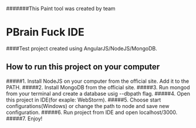 #######This Paint tool was created by team
# PBrain Fuck IDE
####Test project created using AngularJS/NodeJS/MongoDB.
## How to run this project on your computer
#####1. Install NodeJS on your computer from the official site. Add it to the PATH.
#####2. Install MongoDB from the official site.
#####3. Run mongod from your terminal and create a database usig --dbpath flag.
#####4. Open this project in IDE(for exaple: WebStorm). 
#####5. Choose start configurations(Windows) or change the path to node and save new configuration.
#####6. Run project from IDE and open localhost/3000.
#####7. Enjoy!
